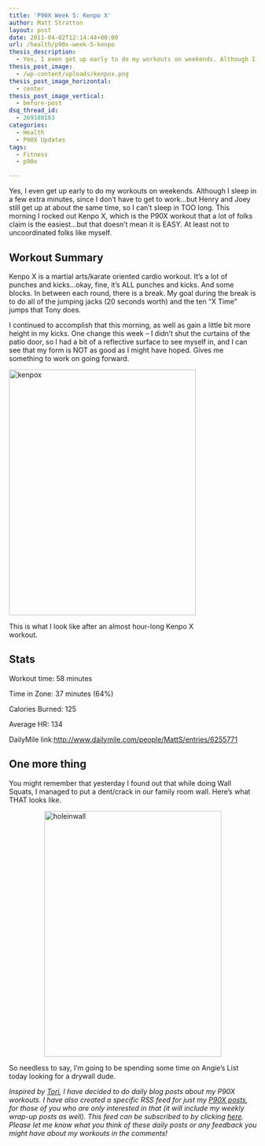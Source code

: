 ```yaml
---
title: 'P90X Week 5: Kenpo X'
author: Matt Stratton
layout: post
date: 2011-04-02T12:14:44+00:00
url: /health/p90x-week-5-kenpo
thesis_description:
  - Yes, I even get up early to do my workouts on weekends. Although I sleep in a few extra minutes, since I don’t have to get to work…but Henry and Joey still get up at about the same time, so I can’t sleep in TOO long. This morning I rocked out Kenpo X, which is the P90X workout that a lot of folks claim is the easiest…but that doesn’t mean it is EASY. At least not to uncoordinated folks like myself.
thesis_post_image:
  - /wp-content/uploads/kenpox.png
thesis_post_image_horizontal:
  - center
thesis_post_image_vertical:
  - before-post
dsq_thread_id:
  - 269180163
categories:
  - Health
  - P90X Updates
tags:
  - Fitness
  - p90x

---
```

Yes, I even get up early to do my workouts on weekends. Although I sleep in a few extra minutes, since I don’t have to get to work…but Henry and Joey still get up at about the same time, so I can’t sleep in TOO long. This morning I rocked out Kenpo X, which is the P90X workout that a lot of folks claim is the easiest…but that doesn’t mean it is EASY. At least not to uncoordinated folks like myself.

## Workout Summary

Kenpo X is a martial arts/karate oriented cardio workout. It’s a lot of punches and kicks…okay, fine, it’s ALL punches and kicks. And some blocks. In between each round, there is a break. My goal during the break is to do all of the jumping jacks (20 seconds worth) and the ten “X Time” jumps that Tony does.

I continued to accomplish that this morning, as well as gain a little bit more height in my kicks. One change this week &#8211; I didn&#8217;t shut the curtains of the patio door, so I had a bit of a reflective surface to see myself in, and I can see that my form is NOT as good as I might have hoped. Gives me something to work on going forward.

<div style="width: 390px" class="wp-caption aligncenter">
  <a href="/wp-content/uploads/kenpox.jpg"><img style="background-image: none; padding-left: 0px; padding-right: 0px; display: block; padding-top: 0px;" title="kenpox" src="/wp-content/uploads/kenpox_thumb.jpg" border="0" alt="kenpox" width="380" height="500" /></a>
  
  <p class="wp-caption-text">
    This is what I look like after an almost hour-long Kenpo X workout.
  </p>
</div>

## Stats

Workout time: 58 minutes
  
Time in Zone: 37 minutes (64%)
  
Calories Burned: 125
  
Average HR: 134
  
DailyMile link:<http://www.dailymile.com/people/MattS/entries/6255771>

## One more thing

You might remember that yesterday I found out that while doing Wall Squats, I managed to put a dent/crack in our family room wall. Here’s what THAT looks like.

[<img style="background-image: none; padding-left: 0px; padding-right: 0px; display: block; float: none; margin-left: auto; margin-right: auto; padding-top: 0px; border-width: 0px;" title="holeinwall" src="/wp-content/uploads/holeinwall_thumb.png" border="0" alt="holeinwall" width="360" height="500" />][1]

So needless to say, I&#8217;m going to be spending some time on Angie&#8217;s List today looking for a drywall dude.

_Inspired by [Tori][2], I have decided to do daily blog posts about my P90X workouts. I have also created a specific RSS feed for just my [P90X posts][3], for those of you who are only interested in that (it will include my weekly wrap-up posts as well). This feed can be subscribed to by clicking [here][4]. Please let me know what you think of these daily posts or any feedback you might have about my workouts in the comments!_

 [1]: /wp-content/uploads/holeinwall.png
 [2]: http://torisp90xjourney.com/
 [3]: /tags/p90x
 [4]: http://feeds.feedburner.com/MattP90x